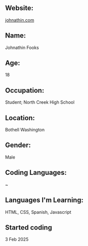 ## Website:
[johnathin.com](https://johnathin.com/)

## Name:
  Johnathin Fooks
  
## Age:
  18
  
## Occupation:
  Student; North Creek High School
  
## Location:
  Bothell Washington
  
## Gender:
  Male

## Coding Languages:
  ~
  
## Languages I'm Learning:
  HTML, CSS, Spanish, Javascript
  
## Started coding
  3 Feb 2025
